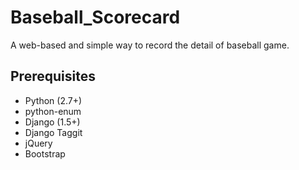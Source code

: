 # Baseball_Scorecard #
A web-based and simple way to record the detail of baseball game.


## Prerequisites ##
* Python (2.7+)
* python-enum 
* Django (1.5+)
* Django Taggit
* jQuery
* Bootstrap